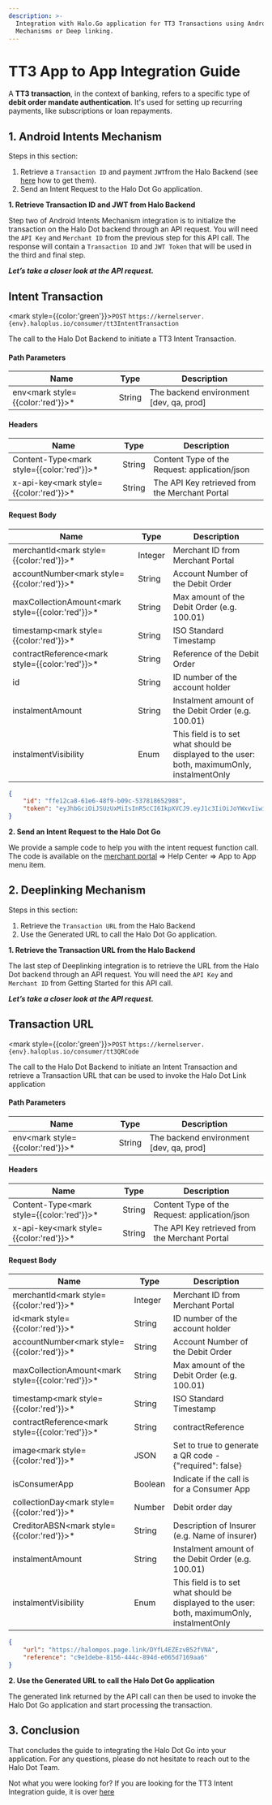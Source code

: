 ```yaml
---
description: >-
  Integration with Halo.Go application for TT3 Transactions using Android Intent
  Mechanisms or Deep linking.
---
```


# TT3 App to App Integration Guide

A **TT3 transaction**, in the context of banking, refers to a specific type of **debit order mandate authentication**. It's used for setting up recurring payments, like subscriptions or loan repayments.

## 1. Android Intents Mechanism

Steps in this section:

1. Retrieve a `Transaction ID` and payment `JWT`from the Halo Backend (see <a href="https://halo-dot-developer-docs.gitbook.io/halo-dot/readme/1.-getting-started#id-2.-intent-authorization" target="_blank">here</a> how to get them).
2. Send an Intent Request to the Halo Dot Go application.

**1. Retrieve Transaction ID and JWT from Halo Backend**

Step two of Android Intents Mechanism integration is to initialize the transaction on the Halo Dot backend through an API request. You will need the `API Key` and `Merchant ID` from the previous step for this API call. The response will contain a `Transaction ID` and `JWT Token` that will be used in the third and final step.

_**Let’s take a closer look at the API request.**_&#x20;

## Intent Transaction

<mark style={{color:'green'}}>`POST`</mark> `https://kernelserver.{env}.haloplus.io/consumer/tt3IntentTransaction`

The call to the Halo Dot Backend to initiate a TT3 Intent Transaction.

#### Path Parameters

| Name                                      | Type   | Description                              |
| ----------------------------------------- | ------ | ---------------------------------------- |
| env<mark style={{color:'red'}}>\*</mark>     | String | The backend environment \[dev, qa, prod] |

#### Headers

| Name                                           | Type   | Description                                    |
| ---------------------------------------------- | ------ | ---------------------------------------------- |
| Content-Type<mark style={{color:'red'}}>\*</mark> | String | Content Type of the Request: application/json  |
| x-api-key<mark style={{color:'red'}}>\*</mark>    | String | The API Key retrieved from the Merchant Portal |

#### Request Body

| Name                                                  | Type    | Description                                                                                  |
| ----------------------------------------------------- | ------- | -------------------------------------------------------------------------------------------- |
| merchantId<mark style={{color:'red'}}>\*</mark>          | Integer | Merchant ID from Merchant Portal                                                             |
| accountNumber<mark style={{color:'red'}}>\*</mark>       | String  | Account Number of the Debit Order                                                            |
| maxCollectionAmount<mark style={{color:'red'}}>\*</mark> | String  | Max amount of the Debit Order (e.g. 100.01)                                                  |
| timestamp<mark style={{color:'red'}}>\*</mark>           | String  | ISO Standard Timestamp                                                                       |
| contractReference<mark style={{color:'red'}}>\*</mark>   | String  | Reference of the Debit Order                                                                 |
| id                                                    | String  | ID number of the account holder                                                              |
| instalmentAmount                                      | String  | Instalment amount of the Debit Order (e.g. 100.01)                                           |
| instalmentVisibility                                  | Enum    | This field is to set what should be displayed to the user: both, maximumOnly, instalmentOnly |



```json
{
    "id": "ffe12ca8-61e6-48f9-b09c-537818652988",
    "token": "eyJhbGciOiJSUzUxMiIsInR5cCI6IkpXVCJ9.eyJ1c3IiOiJoYWxvIiwiYXVkX2ZpbmdlcnByaW50cyI6InNoYTI1Ni96YzZjOTdKaEtQWlVhK3JJclZxamtuREUxbERjREs3N0c0MXNEbysxYXkwPSIsImtza19waW4iOiJzaGEyNTYvMVpuYTRUNlBLY0ozS3EvZGJWeWxiOG42MmovQWRRWVV6V3JqLzRzazVROD0iLCJtZXJjaGFudElkIjozMTcsImlhdCI6MTY3NTMzMzQyMCwiZXhwIjoxNjc1MzM0MzIwLCJhdWQiOiJrZXJuZWxzZXJ2ZXIucWEuaGFsb3BsdXMuaW8iLCJpc3MiOiJhdXRoc2VydmVyLnFhLmhhbG9wbHVzLmlvIiwic3ViIjoiYzQwMWIxYTYtNDI5Ny00NDM1LTg3OWItMDAyNTZhY2E4N2NjIn0.fCsDOSlkOz2nqjAohFYZNIO6f5cp4xbLer6s4o9BVJckoPRwxShdQLBxOySoYhioZ2WaYWFO-qhxDQjQG8RsPYByGsgIgQtVRaudS_IGI4Xv0KG8p0A9isX8jlw8KEeZwEuaj-zHUg4DAO4n3ydVAd3NjM1oysMKUbdn5MmW-wH7keutNCKtq9qF_hF0A8s3rUCO8UsB5QuXzz18VfPFe6fs3LoOGMHiKvgRWlhpKhrfXWQAw8vpwCLeY58vfa8LFGixMS526322s_dGTxkKC5f366GBWgoqHDyporidblCy64T5MbgifL41kiXahNQs6B4eLmuWeUTosHQ6jUajiEsa61QnUY1K9Pv3kT7bFDYy4Hvu2mdktzpV2p6MpM9gH3E4LLZGKhOJLjkf8LP7NsE-h4aN1XlKHJmMex8yMaAgV-_wxLCDPrK0Q7KgKGTNRByi8HkluhYYuMlslXXjN13ff8alMxCEBeyrkubi_X-tlTeilSmEF1tbWZ4WYiUfbNNqsfFDBKfErQc8dpJz22ou2DxyBd8_esBG1aEv4c5dIPciu_i2vG6FQADW_CNHmc01UnfymyReatc1c0WzFQS_OmoS3yaxymnvlCY_pD_bcZUr-5s60IQnu1D1wCeRfM1QE6-xSJvWx7sbXpbdNGbv1_PFM4xQTsuE6fBxzis"
}
```



**2. Send an Intent Request to the Halo Dot Go**

We provide a sample code to help you with the intent request function call. \
The code is available on the <a href="https://go.merchantportal.qa.haloplus.io/deeplinking" target="_blank">merchant portal</a> ⇒ Help Center => App to App menu item.

## 2. Deeplinking Mechanism

Steps in this section:

1. Retrieve the `Transaction URL` from the Halo Backend
2. Use the Generated URL to call the Halo Dot Go application.

**1. Retrieve the Transaction URL from the Halo Backend**

The last step of Deeplinking integration is to retrieve the URL from the Halo Dot backend through an API request. You will need the `API Key` and `Merchant ID` from Getting Started for this API call.

_**Let’s take a closer look at the API request.**_



## Transaction URL

<mark style={{color:'green'}}>`POST`</mark> `https://kernelserver.{env}.haloplus.io/consumer/tt3QRCode`

The call to the Halo Dot Backend to initiate an Intent Transaction and retrieve a Transaction URL that can be used to invoke the Halo Dot Link application

#### Path Parameters

| Name                                      | Type   | Description                              |
| ----------------------------------------- | ------ | ---------------------------------------- |
| env<mark style={{color:'red'}}>\*</mark>     | String | The backend environment \[dev, qa, prod] |

#### Headers

| Name                                           | Type   | Description                                    |
| ---------------------------------------------- | ------ | ---------------------------------------------- |
| Content-Type<mark style={{color:'red'}}>\*</mark> | String | Content Type of the Request: application/json  |
| x-api-key<mark style={{color:'red'}}>\*</mark>    | String | The API Key retrieved from the Merchant Portal |

#### Request Body

| Name                                                  | Type    | Description                                                                                  |
| ----------------------------------------------------- | ------- |----------------------------------------------------------------------------------------------|
| merchantId<mark style={{color:'red'}}>\*</mark>          | Integer | Merchant ID from Merchant Portal                                                             |
| id<mark style={{color:'red'}}>\*</mark>                  | String  | ID number of the account holder                                                              |
| accountNumber<mark style={{color:'red'}}>\*</mark>       | String  | Account Number of the Debit Order                                                            |
| maxCollectionAmount<mark style={{color:'red'}}>\*</mark> | String  | Max amount of the Debit Order (e.g. 100.01)                                                  |
| timestamp<mark style={{color:'red'}}>\*</mark>           | String  | ISO Standard Timestamp                                                                       |
| contractReference<mark style={{color:'red'}}>\*</mark>   | String  | contractReference                                                                            |
| image<mark style={{color:'red'}}>\*</mark>               | JSON    | Set to true to generate a QR code - \{"required": false\}                                    |
| isConsumerApp                                         | Boolean | Indicate if the call is for a Consumer App                                                   |
| collectionDay<mark style={{color:'red'}}>\*</mark>       | Number  | Debit order day                                                                              |
| CreditorABSN<mark style={{color:'red'}}>\*</mark>        | String  | Description of Insurer (e.g. Name of insurer)                                                |
| instalmentAmount                                      | String  | Instalment amount of the Debit Order (e.g. 100.01)                                           |
| instalmentVisibility                                  | Enum    | This field is to set what should be displayed to the user: both, maximumOnly, instalmentOnly |



```json
{
    "url": "https://halompos.page.link/DYfL4EZEzvB52fVNA",
    "reference": "c9e1debe-8156-444c-894d-e065d7169aa6"
}
```



**2. Use the Generated URL to call the Halo Dot Go application**

The generated link returned by the API call can then be used to invoke the Halo Dot Go application and start processing the transaction.

## 3. Conclusion

That concludes the guide to integrating the Halo Dot Go into your application. For any questions, please do not hesitate to reach out to the Halo Dot Team.

Not what you were looking for? If you are looking for the TT3 Intent Integration guide, it is over [here](/docs/documentations/intents/transaction-app2app-integration-guide)
